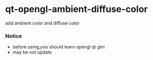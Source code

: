 # qt-opengl-ambient-diffuse-color
add ambient color and diffuse color
### Notice
 - before using,you should learn opengl qt glm
 - may be not update
